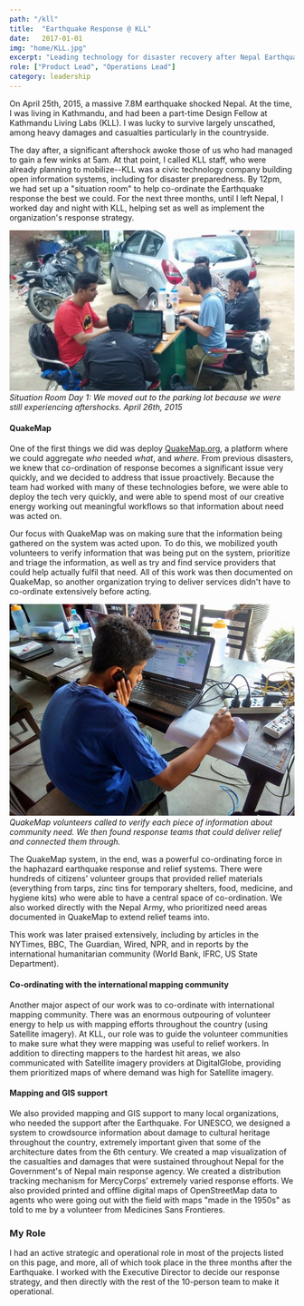 ```yaml
---
path: "/kll"
title:  "Earthquake Response @ KLL"
date:   2017-01-01
img: "home/KLL.jpg"
excerpt: "Leading technology for disaster recovery after Nepal Earthquake"
role: ["Product Lead", "Operations Lead"]
category: leadership
---
```


On April 25th, 2015, a massive 7.8M earthquake shocked Nepal. At the time, I was living in Kathmandu, and had been a part-time Design Fellow at Kathmandu Living Labs (KLL). I was lucky to survive largely unscathed, among heavy damages and casualties particularly in the countryside.

The day after, a significant aftershock awoke those of us who had managed to gain a few winks at 5am. At that point, I called KLL staff, who were already planning to mobilize--KLL was a civic technology company building open information systems, including for disaster preparedness. By 12pm, we had set up a "situation room" to help co-ordinate the Earthquake response the best we could. For the next three months, until I left Nepal, I worked day and night with KLL, helping set as well as implement the organization's response strategy.

![Situation Room Day 1: We moved outside because we were experiencing too many aftershocks to be inside.](./KLLSitRoom_OG.png)
*Situation Room Day 1: We moved out to the parking lot because we were still experiencing aftershocks. April 26th, 2015*

#### QuakeMap

One of the first things we did was deploy [QuakeMap.org](QuakeMap), a platform where we could aggregate *who* needed *what*, and *where*. From previous disasters, we knew that co-ordination of response becomes a significant issue very quickly, and we decided to address that issue proactively. Because the team had worked with many of these technologies before, we were able to deploy the tech very quickly, and were able to spend most of our creative energy working out meaningful workflows so that information about need was acted on.

Our focus with QuakeMap was on making sure that the information being gathered on the system was acted upon. To do this, we mobilized youth volunteers to verify information that was being put on the system, prioritize and triage the information, as well as try and find service providers that could help actually fulfil that need. All of this work was then documented on QuakeMap, so another organization trying to deliver services didn't have to co-ordinate extensively before acting.

![QuakeMap volunteer verifying information on the phone.](./KLLResponse1.jpg)
*QuakeMap volunteers called to verify each piece of information about community need. We then found response teams that could deliver relief and connected them through.*

The QuakeMap system, in the end, was a powerful co-ordinating force in the haphazard earthquake response and relief systems. There were hundreds of citizens' volunteer groups that provided relief materials (everything from tarps, zinc tins for temporary shelters, food, medicine, and hygiene kits) who were able to have a central space of co-ordination. We also worked directly with the Nepal Army, who prioritized need areas documented in QuakeMap to extend relief teams into.

This work was later praised extensively, including by articles in the NYTimes, BBC, The Guardian, Wired, NPR, and in reports by the international humanitarian community (World Bank, IFRC, US State Department).

#### Co-ordinating  with the international mapping community

Another major aspect of our work was to co-ordinate with international mapping community. There was an enormous outpouring of volunteer energy to help us with mapping efforts throughout the country (using Satellite imagery). At KLL, our role was to guide the volunteer communities to make sure what they were mapping was useful to relief workers. In addition to directing mappers to the hardest hit areas, we also communicated with Satellite imagery providers at DigitalGlobe, providing them prioritized maps of where demand was high for Satellite imagery.

#### Mapping and GIS support

We also provided mapping and GIS support to many local organizations, who needed the support after the Earthquake. For UNESCO, we designed a system to crowdsource information about damage to cultural heritage throughout the country, extremely important given that some of the architecture dates from the 6th century. We created a map visualization of the casualties and damages that were sustained throughout Nepal for the Government's of Nepal main response agency. We created a distribution tracking mechanism for MercyCorps' extremely varied response efforts. We also provided printed and offline digital maps of OpenStreetMap data to agents who were going out with the field with maps "made in the 1950s" as told to me by a volunteer from Medicines Sans Frontieres.


### My Role
I had an active strategic and operational role in most of the projects listed on this page, and more, all of which took place in the three months after the Earthquake. I worked with the Executive Director to decide our response strategy, and then directly with the rest of the 10-person team to make it operational.


